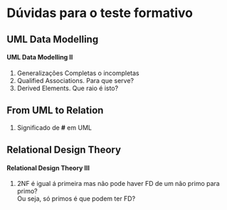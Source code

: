 # Dúvidas para o teste formativo

## UML Data Modelling
#### UML Data Modelling II
1. Generalizações Completas o incompletas
2. Qualified Associations. Para que serve?
3. Derived Elements. Que raio é isto?

## From UML to Relation
1. Significado de **#** em UML

## Relational Design Theory
#### Relational Design Theory III
1. 2NF é igual á primeira mas não pode haver FD de um não primo para primo?  
Ou seja, só primos é que podem ter FD?
